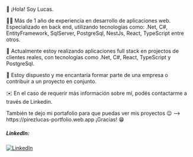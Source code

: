 <p>👋 ¡Hola! Soy Lucas.</p>
<p>
    🧑‍💻 Más de 1 año de experiencia en desarrollo de aplicaciones web. Especializado en back end, utilizando tecnologías como: .Net, C#, EntityFramework, SqlServer, PostgreSql, NestJs, React, TypeScript entre otros.
</p>
<p>
    🚀 Actualmente estoy realizando aplicaciones full stack en projectos de clientes reales, con tecnologías como .Net, C#, React, TypeScript y PostgreSql.
</p>
<p>
    🎯 Estoy dispuesto y me encantaría formar parte de una empresa o contribuir a un proyecto en conjunto.
</p>
<p>
    ✉️ En el caso de requerir más información sobre mí, podés contactarme a través de Linkedin.
</p>
<p>
    También te dejo mi portafolio para que puedas ver mis proyectos 😉 --> https://pirezlucas-portfolio.web.app
    ¡Gracias! 😁
</p>

##### LinkedIn:
[![LinkedIn](https://img.shields.io/badge/LinkedIn-%230077B5.svg?logo=linkedin&logoColor=white)](https://www.linkedin.com/in/lucaspirez-dev)
